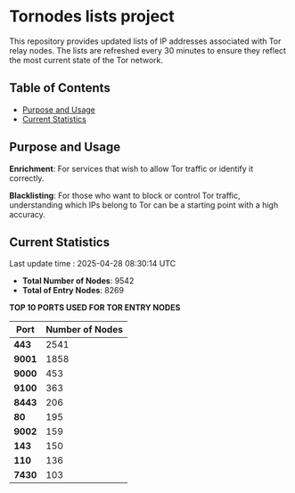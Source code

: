 # Tornodes lists project

This repository provides updated lists of IP addresses associated with Tor relay nodes. The lists are refreshed every 30 minutes to ensure they reflect the most current state of the Tor network.

## Table of Contents

- [Purpose and Usage](#purpose-and-usage)
- [Current Statistics](#current-statistics)


## Purpose and Usage

**Enrichment**: For services that wish to allow Tor traffic or identify it correctly.

**Blacklisting**: For those who want to block or control Tor traffic, understanding which IPs belong to Tor can be a starting point with a high accuracy.

## Current Statistics

Last update time : 2025-04-28 08:30:14 UTC

- **Total Number of Nodes**: 9542
- **Total of Entry Nodes**: 8269

**TOP 10 PORTS USED FOR TOR ENTRY NODES**

| **Port** | **Number of Nodes** |
|------|-----------------|
| **443**   | 2541  |
| **9001**   | 1858  |
| **9000**   | 453  |
| **9100**   | 363  |
| **8443**   | 206  |
| **80**   | 195  |
| **9002**   | 159  |
| **143**   | 150  |
| **110**   | 136  |
| **7430**   | 103  |

